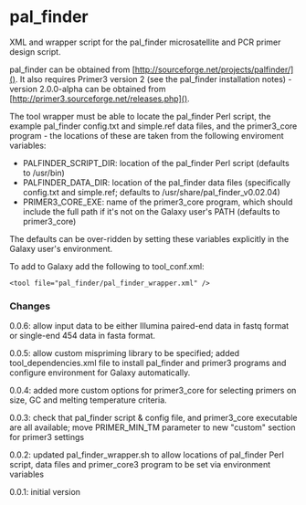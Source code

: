 pal_finder
==========
XML and wrapper script for the pal_finder microsatellite and PCR primer design script.

pal_finder can be obtained from [http://sourceforge.net/projects/palfinder/](). It also
requires Primer3 version 2 (see the pal_finder installation notes) - version 2.0.0-alpha
can be obtained from [http://primer3.sourceforge.net/releases.php]().

The tool wrapper must be able to locate the pal_finder Perl script, the example
pal_finder config.txt and simple.ref data files, and the primer3_core program - the
locations of these are taken from the following enviroment variables:

 * PALFINDER_SCRIPT_DIR: location of the pal_finder Perl script (defaults to /usr/bin)
 * PALFINDER_DATA_DIR: location of the pal_finder data files (specifically config.txt
   and simple.ref; defaults to /usr/share/pal_finder_v0.02.04)
 * PRIMER3_CORE_EXE: name of the primer3_core program, which should include the
   full path if it's not on the Galaxy user's PATH (defaults to primer3_core)

The defaults can be over-ridden by setting these variables explicitly in the Galaxy
user's environment.

To add to Galaxy add the following to tool_conf.xml:

    <tool file="pal_finder/pal_finder_wrapper.xml" />

### Changes ###

0.0.6: allow input data to be either Illumina paired-end data in fastq format or
       single-end 454 data in fasta format.

0.0.5: allow custom mispriming library to be specified; added tool_dependencies.xml file
       to install pal_finder and primer3 programs  and configure environment for Galaxy
       automatically.

0.0.4: added more custom options for primer3_core for selecting primers on size, GC and
       melting temperature criteria.

0.0.3: check that pal_finder script & config file, and primer3_core executable are all
       available; move PRIMER_MIN_TM parameter to new "custom" section for primer3
       settings

0.0.2: updated pal_finder_wrapper.sh to allow locations of pal_finder Perl script, data
       files and primer_core3 program to be set via environment variables

0.0.1: initial version